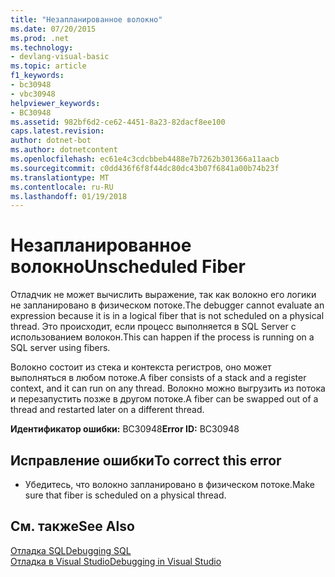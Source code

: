 ```yaml
---
title: "Незапланированное волокно"
ms.date: 07/20/2015
ms.prod: .net
ms.technology:
- devlang-visual-basic
ms.topic: article
f1_keywords:
- bc30948
- vbc30948
helpviewer_keywords:
- BC30948
ms.assetid: 982bf6d2-ce62-4451-8a23-82dacf8ee100
caps.latest.revision: 
author: dotnet-bot
ms.author: dotnetcontent
ms.openlocfilehash: ec61e4c3cdcbbeb4488e7b7262b301366a11aacb
ms.sourcegitcommit: c0dd436f6f8f44dc80dc43b07f6841a00b74b23f
ms.translationtype: MT
ms.contentlocale: ru-RU
ms.lasthandoff: 01/19/2018
---
```

# <a name="unscheduled-fiber"></a><span data-ttu-id="c1a74-102">Незапланированное волокно</span><span class="sxs-lookup"><span data-stu-id="c1a74-102">Unscheduled Fiber</span></span>
<span data-ttu-id="c1a74-103">Отладчик не может вычислить выражение, так как волокно его логики не запланировано в физическом потоке.</span><span class="sxs-lookup"><span data-stu-id="c1a74-103">The debugger cannot evaluate an expression because it is in a logical fiber that is not scheduled on a physical thread.</span></span> <span data-ttu-id="c1a74-104">Это происходит, если процесс выполняется в SQL Server с использованием волокон.</span><span class="sxs-lookup"><span data-stu-id="c1a74-104">This can happen if the process is running on a SQL server using fibers.</span></span>  
  
 <span data-ttu-id="c1a74-105">Волокно состоит из стека и контекста регистров, оно может выполняться в любом потоке.</span><span class="sxs-lookup"><span data-stu-id="c1a74-105">A fiber consists of a stack and a register context, and it can run on any thread.</span></span> <span data-ttu-id="c1a74-106">Волокно можно выгрузить из потока и перезапустить позже в другом потоке.</span><span class="sxs-lookup"><span data-stu-id="c1a74-106">A fiber can be swapped out of a thread and restarted later on a different thread.</span></span>  
  
 <span data-ttu-id="c1a74-107">**Идентификатор ошибки:** BC30948</span><span class="sxs-lookup"><span data-stu-id="c1a74-107">**Error ID:** BC30948</span></span>  
  
## <a name="to-correct-this-error"></a><span data-ttu-id="c1a74-108">Исправление ошибки</span><span class="sxs-lookup"><span data-stu-id="c1a74-108">To correct this error</span></span>  
  
-   <span data-ttu-id="c1a74-109">Убедитесь, что волокно запланировано в физическом потоке.</span><span class="sxs-lookup"><span data-stu-id="c1a74-109">Make sure that fiber is scheduled on a physical thread.</span></span>  
  
## <a name="see-also"></a><span data-ttu-id="c1a74-110">См. также</span><span class="sxs-lookup"><span data-stu-id="c1a74-110">See Also</span></span>  
 [<span data-ttu-id="c1a74-111">Отладка SQL</span><span class="sxs-lookup"><span data-stu-id="c1a74-111">Debugging SQL</span></span>](http://msdn.microsoft.com/library/f27c17e6-1d90-49f2-9fc0-d02e6a27f109)  
 [<span data-ttu-id="c1a74-112">Отладка в Visual Studio</span><span class="sxs-lookup"><span data-stu-id="c1a74-112">Debugging in Visual Studio</span></span>](/visualstudio/debugger/debugging-in-visual-studio)
